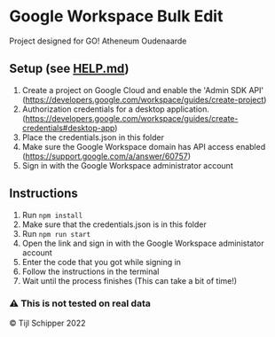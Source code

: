 # Google Workspace Bulk Edit

Project designed for GO! Atheneum Oudenaarde

## Setup (see [HELP.md](help.md))
1) Create a project on Google Cloud and enable the 'Admin SDK API' 
    (https://developers.google.com/workspace/guides/create-project) 
2) Authorization credentials for a desktop application. 
    (https://developers.google.com/workspace/guides/create-credentials#desktop-app) 
3) Place the credentials.json in this folder
4) Make sure the Google Workspace domain has API access enabled 
    (https://support.google.com/a/answer/60757) 
5) Sign in with the Google Workspace administrator account

## Instructions
1) Run `npm install`
2) Make sure that the credentials.json is in this folder
3) Run `npm run start`
4) Open the link and sign in with the Google Workspace administator account
5) Enter the code that you got while signing in
6) Follow the instructions in the terminal
7) Wait until the process finishes (This can take a bit of time!) 

### ⚠️ This is not tested on real data

© Tijl Schipper 2022